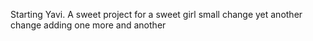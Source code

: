 Starting Yavi. A sweet project for a sweet girl
small change
yet another change
adding one more
and another
